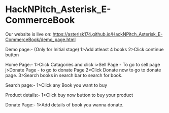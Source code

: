 # HackNPitch_Asterisk_E-CommerceBook
Our website is live on:
https://asterisk174.github.io/HackNPitch_Asterisk_E-CommerceBook/demo_page.html

Demo page:- (Only for Initial stage)
1>Add atleast 4 books
2>Click continue button

Home Page:-
1>Click Catagories and click
    i>Sell Page - To go to sell page
    j>Donate Page - to go to donate Page
2>Click Donate now to go to donate page.
3>Search books in search bar to search for book.

Search page:-
1>Click any Book you want to buy

Product details:-
1>Click buy now button to buy your product

Donate Page:-
1>Add details of book you wanna donate.
